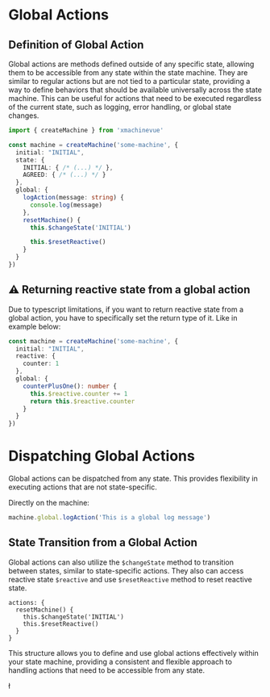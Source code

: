 # Global Actions

## Definition of Global Action
Global actions are methods defined outside of any specific state, allowing them to be accessible from any state within the state machine. They are similar to regular actions but are not tied to a particular state, providing a way to define behaviors that should be available universally across the state machine. This can be useful for actions that need to be executed regardless of the current state, such as logging, error handling, or global state changes.

```typescript
import { createMachine } from 'xmachinevue'

const machine = createMachine('some-machine', {
  initial: "INITIAL",
  state: {
    INITIAL: { /* (...) */ },
    AGREED: { /* (...) */ }
  },
  global: {
    logAction(message: string) {
      console.log(message)
    },
    resetMachine() {
      this.$changeState('INITIAL')

      this.$resetReactive()
    }
  }
})
```

## ⚠️ Returning reactive state from a global action
Due to typescript limitations, if you want to return reactive state from a global action, you have to specifically set the return type of it. Like in example below:

```typescript
const machine = createMachine('some-machine', {
  initial: "INITIAL",
  reactive: {
    counter: 1
  },
  global: {
    counterPlusOne(): number {
      this.$reactive.counter += 1
      return this.$reactive.counter
    }
  }
})
```

# Dispatching Global Actions
Global actions can be dispatched from any state. This provides flexibility in executing actions that are not state-specific.

Directly on the machine:
```typescript
machine.global.logAction('This is a global log message')
```

## State Transition from a Global Action
Global actions can also utilize the `$changeState` method to transition between states, similar to state-specific actions. They also can access reactive state `$reactive` and use `$resetReactive` method to reset reactive state.

```typescript{3}
actions: {
  resetMachine() {
    this.$changeState('INITIAL')
    this.$resetReactive()
  }
}
```

This structure allows you to define and use global actions effectively within your state machine, providing a consistent and flexible approach to handling actions that need to be accessible from any state.


ł